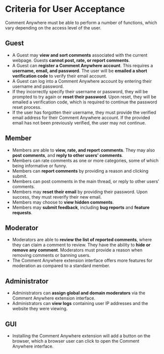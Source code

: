 # Criteria for User Acceptance
Comment Anywhere must be able to perform a number of functions, which vary depending on the access level of the user.
## Guest
- A Guest may **view and sort comments** associated with the current webpage. Guests **cannot post, rate, or report comments**.
- A Guest can **register a Comment Anywhere account**. This requires a **username, email, and password**. The user will be **emailed a short verification code** to verify their email account.
- A Guest can log into a Comment Anywhere account by entering their username and password.
- If they incorrectly specify their username or password, they will be prompted to try again or **reset their password**. Upon reset, they will be emailed a verification code, which is required to continue the password reset process.
- If the user has forgotten their username, they must provide the verified email address for their Comment Anywhere account. If the provided email has not been previously verified, the user may not continue.
## Member
- Members are able to **view, rate, and report comments**. They may also **post comments**, and **reply to other users’ comments**.
- Members can rate comments as one or more categories, some of which being informative or funny.
- Members can **report comments** by providing a reason and clicking submit.
- Members can post comments in the main thread, or reply to other users’ comments.
- Members may **reset their email** by providing their password. Upon success, they must reverify their new email.
- Members may choose to **view hidden comments**.
- Members may **submit feedback**, including **bug reports** and **feature requests**.
## Moderator
- Moderators are able to **review the list of reported comments**, where they can claim a comment to review. They have the ability to **hide or remove any comment**. Moderators must provide a reason when removing comments or banning users.
- The Comment Anywhere extension interface offers more features for moderation as compared to a standard member.
## Administrator
- Administrators can **assign global and domain moderators** via the Comment Anywhere extension interface.
- Administrators can **view logs** containing user IP addresses and the website they were viewing.
## GUI
- Installing the Comment Anywhere extension will add a button on the browser, which a browser user can click to open the Comment Anywhere interface.
